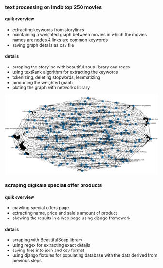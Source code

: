 ### text processing on imdb top 250 movies

#### quik overview
- extracting keywords from storylines
- maintaining a weighted graph between movies in which the movies' names are nodes & links are common keywords
- saving graph details as csv file

#### details
- scraping the storyline with beautiful soup library and regex
- using textRank algorithm for extracting the keywords
- tokenizing, deleting stopwords, lemmatizing
- producing the weighted graph
- ploting the graph with networkx library

![Alt text](https://github.com/v-nafiseh/textProcessing/blob/main/Figure_1.png?raw=true "Title")

### scraping digikala speciall offer products

#### quik overview
- crawling special offers page
- extracting name, price and sale's amount of product
- showing the results in a web page using django framework

#### details
- scraping with BeautifulSoup library
- using regex for extracting exact details
- saving files into json and csv format
- using django fixtures for populating database with the data derived from previous steps




